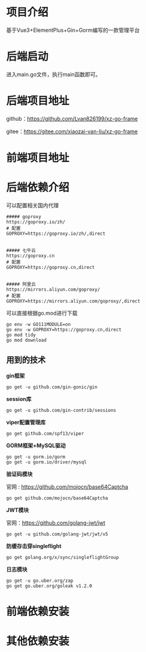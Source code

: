 # 项目介绍

基于Vue3+ElementPlus+Gin+Gorm编写的一款管理平台

# 后端启动

进入main.go文件，执行main函数即可。

# 后端项目地址

github：https://github.com/Lvan826199/xz-go-frame

gitee：https://gitee.com/xiaozai-van-liu/xz-go-frame

# 前端项目地址


# 后端依赖介绍

可以配置相关国内代理

```shell
##### goproxy
https://goproxy.io/zh/
# 配置
GOPROXY=https://goproxy.io/zh/,direct


##### 七牛云
https://goproxy.cn
# 配置
GOPROXY=https://goproxy.cn,direct


##### 阿里云
https://mirrors.aliyun.com/goproxy/
# 配置
GOPROXY=https://mirrors.aliyun.com/goproxy/,direct
```



可以直接根据go.mod进行下载

```shell
go env -w GO111MODULE=on
go env -w GOPROXY=https://goproxy.cn,direct
go mod tidy
go mod download
```

## 用到的技术

**gin框架**

```shell
go get -u github.com/gin-gonic/gin
```

**session库**

```shell
go get -u github.com/gin-contrib/sessions
```

**viper配置管理库**

```shell
go get github.com/spf13/viper
```
**GORM框架+MySQL驱动**

```shell
go get -u gorm.io/gorm
go get -u gorm.io/driver/mysql
```

**验证码模块**

官网 : https://github.com/mojocn/base64Captcha

```shell
go get github.com/mojocn/base64Captcha
```

**JWT模块**

官网：https://github.com/golang-jwt/jwt

```shell
go get -u github.com/golang-jwt/jwt/v5
```

**防缓存击穿singleflight**

```shell
go get golang.org/x/sync/singleflightGroup
```

**日志模块**

```shell
go get -u go.uber.org/zap
go get go.uber.org/goleak v1.2.0
```

# 前端依赖安装


# 其他依赖安装
